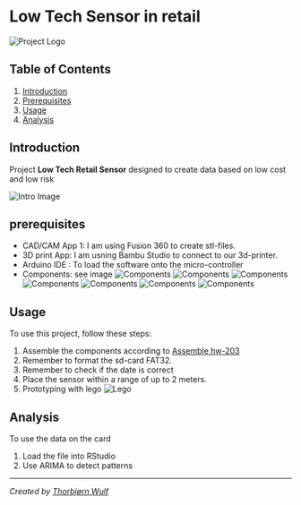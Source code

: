 # Low Tech Sensor in retail

![Project Logo](./images/box-II.jpg)
## Table of Contents
1. [Introduction](#introduction)
2. [Prerequisites](#prerequisites)
3. [Usage](#usage)
4. [Analysis](#analysis)

## Introduction
Project **Low Tech Retail Sensor** designed to create data based on low cost and low risk

![Intro Image](./images/fogsensor.png)

## prerequisites
- CAD/CAM App 1: I am using Fusion 360 to create stl-files.
- 3D print App: I am usning Bambu Studio to connect to our 3d-printer.
- Arduino IDE : To load the software onto the micro-controller
- Components: see image
![Components](./images/total-II.jpg)
![Components](./images/arduino.jpg)
![Components](./images/sdclock.jpg)
![Components](./images/hcsensorII.jpg)
![Components](./images/fusion360.jpg)
![Components](./images/bambu.jpg)
![Components](./images/box-II.jpg)

## Usage
To use this project, follow these steps:

1. Assemble the components according to 
[Assemble hw-203](https://www.aranacorp.com/en/read-and-write-on-a-sd-card-with-arduino)
2. Remember to format the sd-card FAT32.
3. Remember to check if the date is correct
4. Place the sensor within a range of up to 2 meters.
5. Prototyping with lego
![Lego](./images/legosensor.png)

## Analysis
To use the data on the card

1. Load the file into RStudio
2. Use ARIMA to detect patterns

---

*Created by [Thorbjørn Wulf](https://github.com/cphstud)*

